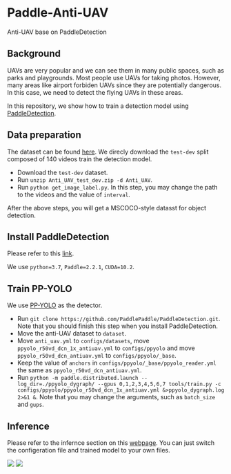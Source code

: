 # Paddle-Anti-UAV
Anti-UAV base on PaddleDetection

## Background
UAVs are very popular and we can see them in many public spaces, such as parks and playgrounds. Most people use UAVs for taking photos. 
However, many areas like airport forbiden UAVs since they are potentially dangerous. In this case, we need to detect the flying UAVs in 
these areas.

In this repository, we show how to train a detection model using [PaddleDetection](https://github.com/PaddlePaddle/PaddleDetection).

## Data preparation
The dataset can be found [here](https://anti-uav.github.io/dataset/). We direcly download the ```test-dev``` split composed of 140 videos 
train the detection model. 
* Download the ```test-dev``` dataset.
* Run `unzip Anti_UAV_test_dev.zip -d Anti_UAV`.
* Run `python get_image_label.py`. In this step, you may change the path to the videos and the value of `interval`.

After the above steps, you will get a MSCOCO-style datasst for object detection.

## Install PaddleDetection
Please refer to this [link](https://github.com/PaddlePaddle/PaddleDetection/blob/release/2.3/docs/tutorials/INSTALL.md).

We use `python=3.7`, `Paddle=2.2.1`, `CUDA=10.2`.

## Train PP-YOLO
We use [PP-YOLO](https://github.com/PaddlePaddle/PaddleDetection/tree/release/2.3/configs/ppyolo) as the detector. 
* Run `git clone https://github.com/PaddlePaddle/PaddleDetection.git`. Note that you should finish this step when you install PaddleDetection.
* Move the anti-UAV dataset to `dataset`.
* Move `anti_uav.yml` to `configs/datasets`, move `ppyolo_r50vd_dcn_1x_antiuav.yml` to `configs/ppyolo` and move `ppyolo_r50vd_dcn_antiuav.yml`
to `configs/ppyolo/_base`.
* Keep the value of `anchors` in `configs/ppyolo/_base/ppyolo_reader.yml` the same as `ppyolo_r50vd_dcn_antiuav.yml`.
* Run `python -m paddle.distributed.launch --log_dir=./ppyolo_dygraph/ --gpus 0,1,2,3,4,5,6,7 tools/train.py -c configs/ppyolo/ppyolo_r50vd_dcn_1x_antiuav.yml &>ppyolo_dygraph.log 2>&1 &`. 
Note that you may change the arguments, such as `batch_size` and `gups`.

## Inference
Please refer to the infernce section on this [webpage](https://github.com/PaddlePaddle/PaddleDetection/blob/release/2.3/docs/tutorials/GETTING_STARTED.md). You can just switch the configeration file and trained model to your own files.

![](https://github.com/qingzwang/Paddle-Anti-UAV/blob/main/demo1.gif)
![](https://github.com/qingzwang/Paddle-Anti-UAV/blob/main/demo.gif)


